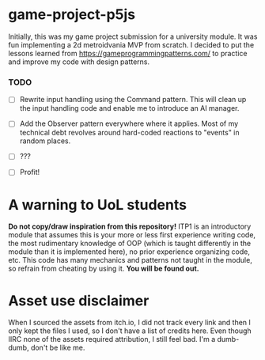 # game-project-p5js

Initially, this was my game project submission for a university module. It was fun implementing a 2d metroidvania MVP from scratch. I decided to put the lessons learned from https://gameprogrammingpatterns.com/ to practice and improve my code with design patterns.

### TODO

- [ ]  Rewrite input handling using the Command pattern. This will clean up the input handling code and enable me to introduce an AI manager.
- [ ]  Add the Observer pattern everywhere where it applies. Most of my technical debt revolves around hard-coded reactions to "events" in random places.
- [ ]  ???
- [ ]  Profit!


# A warning to UoL students

**Do not copy/draw inspiration from this repository!** ITP1 is an introductory module that assumes this is your more or less first experience writing code, the most rudimentary knowledge of OOP (which is taught differently in the module than it is implemented here), no prior experience organizing code, etc. This code has many mechanics and patterns not taught in the module, so refrain from cheating by using it. **You will be found out.**

# Asset use disclaimer
When I sourced the assets from itch.io, I did not track every link and then I only kept the files I used, so I don't have a list of credits here. Even though IIRC none of the assets required attribution, I still feel bad. I'm a dumb-dumb, don't be like me. 
